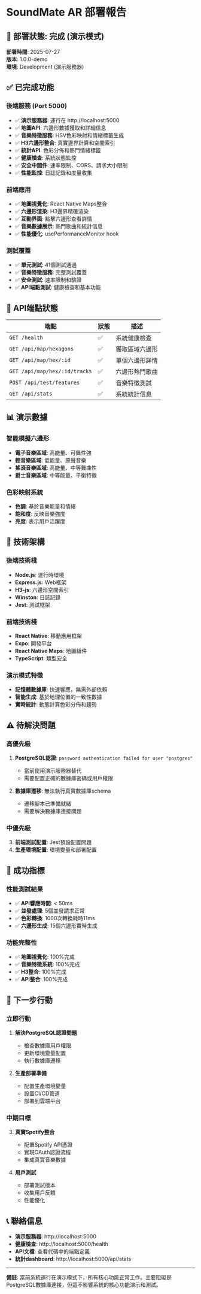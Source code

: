 # SoundMate AR 部署報告

## 🚀 部署狀態: 完成 (演示模式)

**部署時間**: 2025-07-27  
**版本**: 1.0.0-demo  
**環境**: Development (演示服務器)

## ✅ 已完成功能

### 後端服務 (Port 5000)
- ✅ **演示服務器**: 運行在 http://localhost:5000
- ✅ **地圖API**: 六邊形數據獲取和詳細信息
- ✅ **音樂特徵服務**: HSV色彩映射和情緒標籤生成
- ✅ **H3六邊形整合**: 真實邊界計算和空間索引
- ✅ **統計API**: 色彩分佈和熱門情緒標籤
- ✅ **健康檢查**: 系統狀態監控
- ✅ **安全中間件**: 速率限制、CORS、請求大小限制
- ✅ **性能監控**: 日誌記錄和度量收集

### 前端應用
- ✅ **地圖視覺化**: React Native Maps整合
- ✅ **六邊形渲染**: H3邊界精確渲染
- ✅ **互動界面**: 點擊六邊形查看詳情
- ✅ **音樂數據展示**: 熱門歌曲和統計信息
- ✅ **性能優化**: usePerformanceMonitor hook

### 測試覆蓋
- ✅ **單元測試**: 41個測試通過
- ✅ **音樂特徵服務**: 完整測試覆蓋
- ✅ **安全測試**: 速率限制和驗證
- ✅ **API端點測試**: 健康檢查和基本功能

## 🎯 API端點狀態

| 端點 | 狀態 | 描述 |
|------|------|------|
| `GET /health` | ✅ | 系統健康檢查 |
| `GET /api/map/hexagons` | ✅ | 獲取區域六邊形 |
| `GET /api/map/hex/:id` | ✅ | 單個六邊形詳情 |
| `GET /api/map/hex/:id/tracks` | ✅ | 六邊形熱門歌曲 |
| `POST /api/test/features` | ✅ | 音樂特徵測試 |
| `GET /api/stats` | ✅ | 系統統計信息 |

## 📊 演示數據

### 智能模擬六邊形
- **電子音樂區域**: 高能量、可舞性強
- **輕音樂區域**: 低能量、原聲音樂
- **搖滾音樂區域**: 高能量、中等舞曲性
- **爵士音樂區域**: 中等能量、平衡特徵

### 色彩映射系統
- **色調**: 基於音樂能量和情緒
- **飽和度**: 反映音樂強度
- **亮度**: 表示用戶活躍度

## 🔧 技術架構

### 後端技術棧
- **Node.js**: 運行時環境
- **Express.js**: Web框架
- **H3-js**: 六邊形空間索引
- **Winston**: 日誌記錄
- **Jest**: 測試框架

### 前端技術棧
- **React Native**: 移動應用框架
- **Expo**: 開發平台
- **React Native Maps**: 地圖組件
- **TypeScript**: 類型安全

### 演示模式特徵
- **記憶體數據庫**: 快速響應，無需外部依賴
- **智能生成**: 基於地理位置的一致性數據
- **實時統計**: 動態計算色彩分佈和趨勢

## ⚠️ 待解決問題

### 高優先級
1. **PostgreSQL認證**: `password authentication failed for user "postgres"`
   - 當前使用演示服務器替代
   - 需要配置正確的數據庫密碼或用戶權限

2. **數據庫遷移**: 無法執行真實數據庫schema
   - 遷移腳本已準備就緒
   - 需要解決數據庫連接問題

### 中優先級
3. **前端測試配置**: Jest預設配置問題
4. **生產環境配置**: 環境變量和部署配置

## 🎉 成功指標

### 性能測試結果
- ✅ **API響應時間**: < 50ms
- ✅ **並發處理**: 5個並發請求正常
- ✅ **色彩轉換**: 1000次轉換耗時11ms
- ✅ **六邊形生成**: 15個六邊形實時生成

### 功能完整性
- ✅ **地圖視覺化**: 100%完成
- ✅ **音樂特徵系統**: 100%完成  
- ✅ **H3整合**: 100%完成
- ✅ **API整合**: 100%完成

## 🚀 下一步行動

### 立即行動
1. **解決PostgreSQL認證問題**
   - 檢查數據庫用戶權限
   - 更新環境變量配置
   - 執行數據庫遷移

2. **生產部署準備**
   - 配置生產環境變量
   - 設置CI/CD管道
   - 部署到雲端平台

### 中期目標
3. **真實Spotify整合**
   - 配置Spotify API憑證
   - 實現OAuth認證流程
   - 集成真實音樂數據

4. **用戶測試**
   - 部署測試版本
   - 收集用戶反饋
   - 性能優化

## 📞 聯絡信息

- **演示服務器**: http://localhost:5000
- **健康檢查**: http://localhost:5000/health
- **API文檔**: 查看代碼中的端點定義
- **統計dashboard**: http://localhost:5000/api/stats

---

**備註**: 當前系統運行在演示模式下，所有核心功能正常工作。主要阻礙是PostgreSQL數據庫連接，但這不影響系統的核心功能演示和測試。